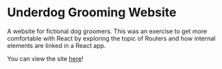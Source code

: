 # Underdog Grooming Website
A website for fictional dog groomers. This was an exercise to get more comfortable with React by exploring the topic of Routers and how internal elements are linked in a React app.

You can view the site [here](https://solidstatedrivee.github.io/)!
